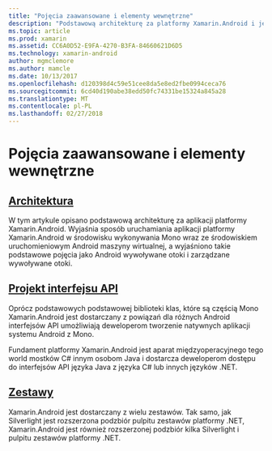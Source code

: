 ```yaml
---
title: "Pojęcia zaawansowane i elementy wewnętrzne"
description: "Podstawową architekturę za platformy Xamarin.Android i jego projekt interfejsu API."
ms.topic: article
ms.prod: xamarin
ms.assetid: CC6A0D52-E9FA-4270-B3FA-84660621D6D5
ms.technology: xamarin-android
author: mgmclemore
ms.author: mamcle
ms.date: 10/13/2017
ms.openlocfilehash: d120398d4c59e51cee8da5e8ed2fbe0994ceca76
ms.sourcegitcommit: 6cd40d190abe38edd50fc74331be15324a845a28
ms.translationtype: MT
ms.contentlocale: pl-PL
ms.lasthandoff: 02/27/2018
---
```

# <a name="advanced-concepts-and-internals"></a>Pojęcia zaawansowane i elementy wewnętrzne


##  <a name="architectureandroidinternalsarchitecturemd"></a>[Architektura](~/android/internals/architecture.md)

W tym artykule opisano podstawową architekturę za aplikacji platformy Xamarin.Android. Wyjaśnia sposób uruchamiania aplikacji platformy Xamarin.Android w środowisku wykonywania Mono wraz ze środowiskiem uruchomieniowym Android maszyny wirtualnej, a wyjaśniono takie podstawowe pojęcia jako Android wywoływane otoki i zarządzane wywoływane otoki. 



##  <a name="api-designandroidinternalsapi-designmd"></a>[Projekt interfejsu API](~/android/internals/api-design.md)

Oprócz podstawowych podstawowej biblioteki klas, które są częścią Mono Xamarin.Android jest dostarczany z powiązań dla różnych Android interfejsów API umożliwiają deweloperom tworzenie natywnych aplikacji systemu Android z Mono.

Fundament platformy Xamarin.Android jest aparat międzyoperacyjnego tego world mostków C# innym osobom Java i dostarcza deweloperom dostępu do interfejsów API języka Java z języka C# lub innych języków .NET.



##  <a name="assembliescross-platforminternalsavailable-assembliesmd"></a>[Zestawy](~/cross-platform/internals/available-assemblies.md)

Xamarin.Android jest dostarczany z wielu zestawów. Tak samo, jak Silverlight jest rozszerzona podzbiór pulpitu zestawów platformy .NET, Xamarin.Android jest również rozszerzonej podzbiór kilka Silverlight i pulpitu zestawów platformy .NET. 

